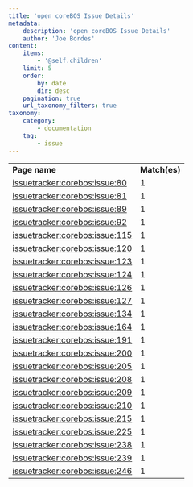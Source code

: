 ```yaml
---
title: 'open coreBOS Issue Details'
metadata:
    description: 'open coreBOS Issue Details'
    author: 'Joe Bordes'
content:
    items:
        - '@self.children'
    limit: 5
    order:
        by: date
        dir: desc
    pagination: true
    url_taxonomy_filters: true
taxonomy:
    category:
        - documentation
    tag:
        - issue
---
```


<table class="table table-striped">
<tbody>
<tr>
<td><strong>Page name</strong></td>
<td><strong>Match(es)</td>
</tr>
<tr>
<tr>
<td><a href="http://localhost/coreBOSDocumentation/others/devel/issue_tracker/start/issue/80">issuetracker:corebos:issue:80</a></td>
<td>1</td>
</tr>
<tr>
<tr>
<td><a href="http://localhost/coreBOSDocumentation/others/devel/issue_tracker/start/issue/81">issuetracker:corebos:issue:81</a></td>
<td>1</td>
</tr>
<tr>
<tr>
<td><a href="http://localhost/coreBOSDocumentation/others/devel/issue_tracker/start/issue/89">issuetracker:corebos:issue:89</a></td>
<td>1</td>
</tr>
<tr>
<tr>
<td><a href="http://localhost/coreBOSDocumentation/others/devel/issue_tracker/start/issue/92">issuetracker:corebos:issue:92</a></td>
<td>1</td>
</tr>
<tr>
<tr>
<td><a href="http://localhost/coreBOSDocumentation/others/devel/issue_tracker/start/issue/115">issuetracker:corebos:issue:115</a></td>
<td>1</td>
</tr>
<tr>
<tr>
<td><a href="http://localhost/coreBOSDocumentation/others/devel/issue_tracker/start/issue/120">issuetracker:corebos:issue:120</a></td>
<td>1</td>
</tr>
<tr>
<tr>
<td><a href="http://localhost/coreBOSDocumentation/others/devel/issue_tracker/start/issue/123">issuetracker:corebos:issue:123</a></td>
<td>1</td>
</tr>
<tr>
<tr>
<td><a href="http://localhost/coreBOSDocumentation/others/devel/issue_tracker/start/issue/124">issuetracker:corebos:issue:124</a></td>
<td>1</td>
</tr>
<tr>
<tr>
<td><a href="http://localhost/coreBOSDocumentation/others/devel/issue_tracker/start/issue/126">issuetracker:corebos:issue:126</a></td>
<td>1</td>
</tr>
<tr>
<tr>
<td><a href="http://localhost/coreBOSDocumentation/others/devel/issue_tracker/start/issue/127">issuetracker:corebos:issue:127</a></td>
<td>1</td>
</tr><tr>
<tr>
<td><a href="http://localhost/coreBOSDocumentation/others/devel/issue_tracker/start/issue/134">issuetracker:corebos:issue:134</a></td>
<td>1</td>
</tr>
<tr>
<tr>
<td><a href="http://localhost/coreBOSDocumentation/others/devel/issue_tracker/start/issue/164">issuetracker:corebos:issue:164</a></td>
<td>1</td>
</tr>
<tr>
<tr>
<td><a href="http://localhost/coreBOSDocumentation/others/devel/issue_tracker/start/issue/191">issuetracker:corebos:issue:191</a></td>
<td>1</td>
</tr>
<tr>
<tr>
<td><a href="http://localhost/coreBOSDocumentation/others/devel/issue_tracker/start/issue/200">issuetracker:corebos:issue:200</a></td>
<td>1</td>
</tr>
<tr>
<tr>
<td><a href="http://localhost/coreBOSDocumentation/others/devel/issue_tracker/start/issue/205">issuetracker:corebos:issue:205</a></td>
<td>1</td>
</tr>
<tr>
<tr>
<td><a href="http://localhost/coreBOSDocumentation/others/devel/issue_tracker/start/issue/208">issuetracker:corebos:issue:208</a></td>
<td>1</td>
</tr>
<tr>
<tr>
<td><a href="http://localhost/coreBOSDocumentation/others/devel/issue_tracker/start/issue/209">issuetracker:corebos:issue:209</a></td>
<td>1</td>
</tr>

<tr>
<tr>
<td><a href="http://localhost/coreBOSDocumentation/others/devel/issue_tracker/start/issue/210">issuetracker:corebos:issue:210</a></td>
<td>1</td>
</tr><tr>
<tr>
<td><a href="http://localhost/coreBOSDocumentation/others/devel/issue_tracker/start/issue/215">issuetracker:corebos:issue:215</a></td>
<td>1</td>
</tr>
<tr>
<tr>
<td><a href="http://localhost/coreBOSDocumentation/others/devel/issue_tracker/start/issue/225">issuetracker:corebos:issue:225</a></td>
<td>1</td>
</tr>
<tr>
<tr>
<td><a href="http://localhost/coreBOSDocumentation/others/devel/issue_tracker/start/issue/238">issuetracker:corebos:issue:238</a></td>
<td>1</td>
</tr>
<tr>
<tr>
<td><a href="http://localhost/coreBOSDocumentation/others/devel/issue_tracker/start/issue/239">issuetracker:corebos:issue:239</a></td>
<td>1</td>
</tr>
<tr>
<tr>
<td><a href="http://localhost/coreBOSDocumentation/others/devel/issue_tracker/start/issue/246">issuetracker:corebos:issue:246</a></td>
<td>1</td>
</tr>

</tbody>
</table>